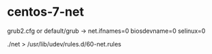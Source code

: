 # centos-7-net

grub2.cfg or default/grub -> net.ifnames=0 biosdevname=0 selinux=0

./net > /usr/lib/udev/rules.d/60-net.rules
